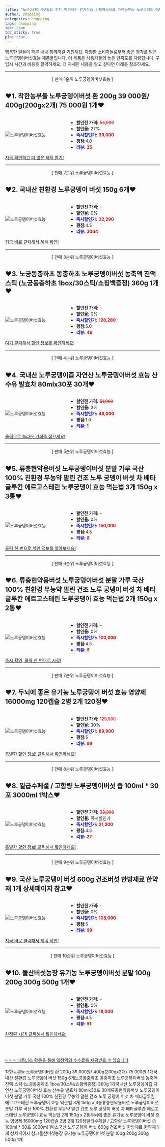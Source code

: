 ```yaml
---
title: "노루궁뎅이버섯효능 추천 매력적인 인기상품 검토해보세요 착한농부들 노루궁뎅이버섯 환 200g 39"
author: shopping
categories: shopping
tags: shopping
toc: true
toc_sticky: true
pin: true
---
```

행복한 일들이 하루 내내 함께하길 기원해요. 다양한 소비자들로부터 좋은 평가를 받은 노루궁뎅이버섯효능 제품들입니다. 이 제품은 사용자들의 높은 만족도를 자랑합니다. 구입시 시간과 비용을 절약하세요. 더 자세한 내용을 알고 싶다면 아래를 참조하세요.

---
<p class="toplist" style="margin: 0 auto; display: block; width: fit-content;">[ 판매 1순위 노루궁뎅이버섯효능 ]</p>

<h2><strong>❤️1. 착한농부들 노루궁뎅이버섯 환 200g 39 000원/ 400g(200gx2개) 75 000원 1개❤️</strong></h2>

<div style="display: flex; align-items: center;">
    <div style="flex: 0.4;">
        <img src="https://thumbnail10.coupangcdn.com/thumbnails/remote/230x230ex/image/vendor_inventory/7c8c/28a54e036853430b2ad05d395740f3f0162dff0b3d84bfe602c28ab6c525.jpg" alt="노루궁뎅이버섯효능" style="max-width: 100%;">
    </div>
    <div style="flex: 0.6; margin-left: 10px;">
        <ul>
            <li><strong>할인전 가격:</strong> <del style="color: red;">54,000</del></li>
            <li><strong>할인율:</strong> 27%</li>
            <li><span style='color:blue'><strong>즉시할인가:</strong></span> <span style='color:red'><strong>39,000</strong></span></li>
            <li><strong>평점:</strong>4.0</li>
            <li><span style='color:blue'><strong>리뷰:</strong></span> <span style='color:red'><strong>25</strong></span></li>
        </ul>
    </div>
</div>
<div class="center">
    <a href="https://selin100587.github.io?lptag=AF9450613&subid=githubio&pageKey=6335613505&traceid=V0-153&itemId=13267331936&vendorItemId=72060819462" class="myButton">
        지금 확인하고 더 많은 혜택 받기!
    </a>
</div>


---
<p class="toplist" style="margin: 0 auto; display: block; width: fit-content;">[ 판매 2순위 노루궁뎅이버섯효능 ]</p>

<h2><strong>❤️2. 국내산 친환경 노루궁뎅이 버섯 150g 6개❤️</strong></h2>

<div style="display: flex; align-items: center;">
    <div style="flex: 0.4;">
        <img src="https://thumbnail8.coupangcdn.com/thumbnails/remote/230x230ex/image/retail/images/659688793221240-61d41513-6133-4113-9169-c5f0ca9acd8b.jpg" alt="노루궁뎅이버섯효능" style="max-width: 100%;">
    </div>
    <div style="flex: 0.6; margin-left: 10px;">
        <ul>
            <li><strong>할인전 가격:</strong> <del style="color: red;">-</del></li>
            <li><strong>할인율:</strong> 0%</li>
            <li><span style='color:blue'><strong>즉시할인가:</strong></span> <span style='color:red'><strong>32,290</strong></span></li>
            <li><strong>평점:</strong>4.5</li>
            <li><span style='color:blue'><strong>리뷰:</strong></span> <span style='color:red'><strong>3064</strong></span></li>
        </ul>
    </div>
</div>
<div class="center">
    <a href="https://selin100587.github.io?lptag=AF9450613&subid=githubio&pageKey=4917546272&traceid=V0-153&itemId=19224384525&vendorItemId=86341056289" class="myButton">
        지금 바로 클릭해서 혜택 확인!
    </a>
</div>


---
<p class="toplist" style="margin: 0 auto; display: block; width: fit-content;">[ 판매 3순위 노루궁뎅이버섯효능 ]</p>

<h2><strong>❤️3. 노궁동충하초 동충하초 노루궁뎅이버섯 농축액 진액 스틱 (노궁동충하초 1box/30스틱/쇼핑백증정) 360g 1개❤️</strong></h2>

<div style="display: flex; align-items: center;">
    <div style="flex: 0.4;">
        <img src="https://thumbnail8.coupangcdn.com/thumbnails/remote/230x230ex/image/vendor_inventory/4283/552ead701362c94dc87a344833ada69586fb50f89cb0dfdb7359c2ca66e1.jpg" alt="노루궁뎅이버섯효능" style="max-width: 100%;">
    </div>
    <div style="flex: 0.6; margin-left: 10px;">
        <ul>
            <li><strong>할인전 가격:</strong> <del style="color: red;">-</del></li>
            <li><strong>할인율:</strong> 0%</li>
            <li><span style='color:blue'><strong>즉시할인가:</strong></span> <span style='color:red'><strong>128,280</strong></span></li>
            <li><strong>평점:</strong>5.0</li>
            <li><span style='color:blue'><strong>리뷰:</strong></span> <span style='color:red'><strong>46</strong></span></li>
        </ul>
    </div>
</div>
<div class="center">
    <a href="https://selin100587.github.io?lptag=AF9450613&subid=githubio&pageKey=7786504231&traceid=V0-153&itemId=18434706897&vendorItemId=90335738182" class="myButton">
        여기 클릭해서 할인 정보를 확인하세요!
    </a>
</div>


---
<p class="toplist" style="margin: 0 auto; display: block; width: fit-content;">[ 판매 4순위 노루궁뎅이버섯효능 ]</p>

<h2><strong>❤️4. 국내산 노루궁뎅이즙 자연산 노루궁뎅이버섯 효능 산수유 발효차 80mlx30포 30개❤️</strong></h2>

<div style="display: flex; align-items: center;">
    <div style="flex: 0.4;">
        <img src="https://thumbnail8.coupangcdn.com/thumbnails/remote/230x230ex/image/vendor_inventory/16ae/8267c8e7c70a432a4a5ae804fa046a5d1e22f6062a9932f675f4e56bd8c3.jpg" alt="노루궁뎅이버섯효능" style="max-width: 100%;">
    </div>
    <div style="flex: 0.6; margin-left: 10px;">
        <ul>
            <li><strong>할인전 가격:</strong> <del style="color: red;">51,000</del></li>
            <li><strong>할인율:</strong> 3%</li>
            <li><span style='color:blue'><strong>즉시할인가:</strong></span> <span style='color:red'><strong>49,000</strong></span></li>
            <li><strong>평점:</strong>1.0</li>
            <li><span style='color:blue'><strong>리뷰:</strong></span> <span style='color:red'><strong>1</strong></span></li>
        </ul>
    </div>
</div>
<div class="center">
    <a href="https://selin100587.github.io?lptag=AF9450613&subid=githubio&pageKey=5629602252&traceid=V0-153&itemId=9152994185&vendorItemId=76438943351" class="myButton">
        클릭으로 놀라운 기회를 잡으세요!
    </a>
</div>


---
<p class="toplist" style="margin: 0 auto; display: block; width: fit-content;">[ 판매 5순위 노루궁뎅이버섯효능 ]</p>

<h2><strong>❤️5. 류충현약용버섯 노루궁뎅이버섯 분말 가루 국산 100% 친환경 무농약 말린 건조 노루 궁뎅이 버섯 차 베타글루칸 에르고스테린 노루궁댕이 효능 먹는법 3개 150g x 3통❤️</strong></h2>

<div style="display: flex; align-items: center;">
    <div style="flex: 0.4;">
        <img src="https://thumbnail9.coupangcdn.com/thumbnails/remote/230x230ex/image/vendor_inventory/8203/ada64c78c018ec5ee78871ded6477c5c81c1c5edb5e5c01b390f30d7f989.jpg" alt="노루궁뎅이버섯효능" style="max-width: 100%;">
    </div>
    <div style="flex: 0.6; margin-left: 10px;">
        <ul>
            <li><strong>할인전 가격:</strong> <del style="color: red;">-</del></li>
            <li><strong>할인율:</strong> 0%</li>
            <li><span style='color:blue'><strong>즉시할인가:</strong></span> <span style='color:red'><strong>150,000</strong></span></li>
            <li><strong>평점:</strong>4.5</li>
            <li><span style='color:blue'><strong>리뷰:</strong></span> <span style='color:red'><strong>6</strong></span></li>
        </ul>
    </div>
</div>
<div class="center">
    <a href="https://selin100587.github.io?lptag=AF9450613&subid=githubio&pageKey=1422866633&traceid=V0-153&itemId=7327771661&vendorItemId=74619092878" class="myButton">
        클릭 한 번으로 할인 정보를 알아보세요!
    </a>
</div>


---
<p class="toplist" style="margin: 0 auto; display: block; width: fit-content;">[ 판매 6순위 노루궁뎅이버섯효능 ]</p>

<h2><strong>❤️6. 류충현약용버섯 노루궁뎅이버섯 분말 가루 국산 100% 친환경 무농약 말린 건조 노루 궁뎅이 버섯 차 베타글루칸 에르고스테린 노루궁댕이 효능 먹는법 2개 150g x 2통❤️</strong></h2>

<div style="display: flex; align-items: center;">
    <div style="flex: 0.4;">
        <img src="https://thumbnail10.coupangcdn.com/thumbnails/remote/230x230ex/image/vendor_inventory/cd74/b8f8916f4fa8da8cc25e272d5d24bb48d32f3d180282910c0bbd7d3cb3e7.jpg" alt="노루궁뎅이버섯효능" style="max-width: 100%;">
    </div>
    <div style="flex: 0.6; margin-left: 10px;">
        <ul>
            <li><strong>할인전 가격:</strong> <del style="color: red;">-</del></li>
            <li><strong>할인율:</strong> 0%</li>
            <li><span style='color:blue'><strong>즉시할인가:</strong></span> <span style='color:red'><strong>100,000</strong></span></li>
            <li><strong>평점:</strong>4.5</li>
            <li><span style='color:blue'><strong>리뷰:</strong></span> <span style='color:red'><strong>6</strong></span></li>
        </ul>
    </div>
</div>
<div class="center">
    <a href="https://selin100587.github.io?lptag=AF9450613&subid=githubio&pageKey=1422866633&traceid=V0-153&itemId=7327771664&vendorItemId=74619092900" class="myButton">
        즉시 확인, 클릭 한 번으로 시작!
    </a>
</div>


---
<p class="toplist" style="margin: 0 auto; display: block; width: fit-content;">[ 판매 7순위 노루궁뎅이버섯효능 ]</p>

<h2><strong>❤️7. 두뇌에 좋은 유기농 노루궁뎅이 버섯 효능 영양제 16000mg 120캡슐 2병 2개 120정❤️</strong></h2>

<div style="display: flex; align-items: center;">
    <div style="flex: 0.4;">
        <img src="https://thumbnail6.coupangcdn.com/thumbnails/remote/230x230ex/image/vendor_inventory/816c/e06da8fd889a1f1e7b9501a949062a1aee3971c181c46f55fd49583b7dec.png" alt="노루궁뎅이버섯효능" style="max-width: 100%;">
    </div>
    <div style="flex: 0.6; margin-left: 10px;">
        <ul>
            <li><strong>할인전 가격:</strong> <del style="color: red;">129,900</del></li>
            <li><strong>할인율:</strong> 30%</li>
            <li><span style='color:blue'><strong>즉시할인가:</strong></span> <span style='color:red'><strong>89,900</strong></span></li>
            <li><strong>평점:</strong>5</li>
            <li><span style='color:blue'><strong>리뷰:</strong></span> <span style='color:red'><strong>99</strong></span></li>
        </ul>
    </div>
</div>
<div class="center">
    <a href="https://selin100587.github.io?lptag=AF9450613&subid=githubio&pageKey=7737485218&traceid=V0-153&itemId=20808310791&vendorItemId=87877322781" class="myButton">
        특별한 할인 정보! 클릭해서 확인하세요!
    </a>
</div>


---
<p class="toplist" style="margin: 0 auto; display: block; width: fit-content;">[ 판매 8순위 노루궁뎅이버섯효능 ]</p>

<h2><strong>❤️8. 일급수페셜 / 고함량 노루궁뎅이버섯 즙 100ml * 30포 3000ml 1박스❤️</strong></h2>

<div style="display: flex; align-items: center;">
    <div style="flex: 0.4;">
        <img src="https://thumbnail6.coupangcdn.com/thumbnails/remote/230x230ex/image/vendor_inventory/6bae/7bf8232816a53130766acbd1369ed59ad164c012372ae38751aaebc75948.jpg" alt="노루궁뎅이버섯효능" style="max-width: 100%;">
    </div>
    <div style="flex: 0.6; margin-left: 10px;">
        <ul>
            <li><strong>할인전 가격:</strong> <del style="color: red;">33,900</del></li>
            <li><strong>할인율:</strong> 즉시할인가</li>
            <li><span style='color:blue'><strong>즉시할인가:</strong></span> <span style='color:red'><strong>31,300</strong></span></li>
            <li><strong>평점:</strong>4.5</li>
            <li><span style='color:blue'><strong>리뷰:</strong></span> <span style='color:red'><strong>27</strong></span></li>
        </ul>
    </div>
</div>
<div class="center">
    <a href="https://selin100587.github.io?lptag=AF9450613&subid=githubio&pageKey=6968056491&traceid=V0-153&itemId=16987212414&vendorItemId=84163609219" class="myButton">
        특별한 할인 정보! 클릭해서 확인하세요!
    </a>
</div>


---
<p class="toplist" style="margin: 0 auto; display: block; width: fit-content;">[ 판매 9순위 노루궁뎅이버섯효능 ]</p>

<h2><strong>❤️9. 국산 노루궁뎅이 버섯 600g 건조버섯 한방재료 한약재 1개 상세페이지 참고❤️</strong></h2>

<div style="display: flex; align-items: center;">
    <div style="flex: 0.4;">
        <img src="https://thumbnail10.coupangcdn.com/thumbnails/remote/230x230ex/image/vendor_inventory/947f/66fcddff6ea88abde5809cbf1ad3b1ed24d30324b312d8af2ee3996c5b3d.jpg" alt="노루궁뎅이버섯효능" style="max-width: 100%;">
    </div>
    <div style="flex: 0.6; margin-left: 10px;">
        <ul>
            <li><strong>할인전 가격:</strong> <del style="color: red;">-</del></li>
            <li><strong>할인율:</strong> 0%</li>
            <li><span style='color:blue'><strong>즉시할인가:</strong></span> <span style='color:red'><strong>108,000</strong></span></li>
            <li><strong>평점:</strong>5</li>
            <li><span style='color:blue'><strong>리뷰:</strong></span> <span style='color:red'><strong>99</strong></span></li>
        </ul>
    </div>
</div>
<div class="center">
    <a href="https://selin100587.github.io?lptag=AF9450613&subid=githubio&pageKey=2271152111&traceid=V0-153&itemId=734068922&vendorItemId=87269340036" class="myButton">
        지금 바로 클릭해서 혜택 확인!
    </a>
</div>


---
<p class="toplist" style="margin: 0 auto; display: block; width: fit-content;">[ 판매 10순위 노루궁뎅이버섯효능 ]</p>

<h2><strong>❤️10. 돌산버섯농장 유기농 노루궁뎅이버섯 분말 100g 200g 300g 500g 1개❤️</strong></h2>

<div style="display: flex; align-items: center;">
    <div style="flex: 0.4;">
        <img src="https://thumbnail10.coupangcdn.com/thumbnails/remote/230x230ex/image/vendor_inventory/9fee/4028d17a4565a29008854d08d06239d1602210bc0bb72724118dc8b53875.png" alt="노루궁뎅이버섯효능" style="max-width: 100%;">
    </div>
    <div style="flex: 0.6; margin-left: 10px;">
        <ul>
            <li><strong>할인전 가격:</strong> <del style="color: red;">-</del></li>
            <li><strong>할인율:</strong> 0%</li>
            <li><span style='color:blue'><strong>즉시할인가:</strong></span> <span style='color:red'><strong>18,000</strong></span></li>
            <li><strong>평점:</strong>4.5</li>
            <li><span style='color:blue'><strong>리뷰:</strong></span> <span style='color:red'><strong>51</strong></span></li>
        </ul>
    </div>
</div>
<div class="center">
    <a href="https://selin100587.github.io?lptag=AF9450613&subid=githubio&pageKey=1111863376&traceid=V0-153&itemId=2075351230&vendorItemId=70074466886" class="myButton">
        한정된 시간! 클릭해서 확인하세요!
    </a>
</div>

<br><br><br>[💦 💦 💦 파트너스 활동을 통해 일정액의 수수료를 제공받을 수 있습니다](https://link.coupang.com/a/bcpT2c)<br><br>착한농부들 노루궁뎅이버섯 환 200g 39 000원/ 400g(200gx2개) 75 000원 1개국내산 친환경 노루궁뎅이 버섯 150g 6개노궁동충하초 동충하초 노루궁뎅이버섯 농축액 진액 스틱 (노궁동충하초 1box/30스틱/쇼핑백증정) 360g 1개국내산 노루궁뎅이즙 자연산 노루궁뎅이버섯 효능 산수유 발효차 80mlx30포 30개류충현약용버섯 노루궁뎅이버섯 분말 가루 국산 100% 친환경 무농약 말린 건조 노루 궁뎅이 버섯 차 베타글루칸 에르고스테린 노루궁댕이 효능 먹는법 3개 150g x 3통류충현약용버섯 노루궁뎅이버섯 분말 가루 국산 100% 친환경 무농약 말린 건조 노루 궁뎅이 버섯 차 베타글루칸 에르고스테린 노루궁댕이 효능 먹는법 2개 150g x 2통두뇌에 좋은 유기농 노루궁뎅이 버섯 효능 영양제 16000mg 120캡슐 2병 2개 120정일급수페셜 / 고함량 노루궁뎅이버섯 즙 100ml * 30포 3000ml 1박스국산 노루궁뎅이 버섯 600g 건조버섯 한방재료 한약재 1개 상세페이지 참고돌산버섯농장 유기농 노루궁뎅이버섯 분말 100g 200g 300g 500g 1개
